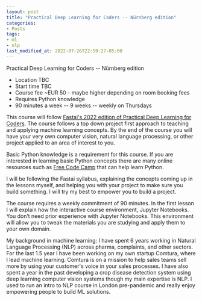 ```yaml
---
layout: post
title: "Practical Deep Learning for Coders -- Nürnberg edition"
categories:
- Posts
tags:
- ml
- nlp
last_modified_at: 2022-07-26T22:59:27-05:00
---
```


Practical Deep Learning for Coders -- Nürnberg edition

- Location TBC
- Start time TBC
- Course fee ~EUR 50 - maybe higher depending on room booking fees
- Requires Python knowledge
- 90 minutes a week -- 9 weeks -- weekly on Thursdays


This course will follow [Fastai's 2022 edition of Practical Deep Learning for Coders](https://course.fast.ai/). The course follows a top down project first approach to teaching and applying machine learning concepts. By the end of the course you will have your very own computer vision, natural language processing, or other project applied to an area of interest to you. 

Basic Python knowledge is a requirement for this course. If you are interested in learning basic Python concepts there are many online resources such as [Free Code Camp](https://www.youtube.com/watch?v=rfscVS0vtbw) that can help learn Python.

I will be following the Fastai syllabus, explaining the concepts coming up in the lessons myself, and helping you with your project to make sure you build something. I will try my best to empower you to build a project. 

The course requires a weekly commitment of 90 minutes. In the first lesson I will explain how the interactive course environment, Jupyter Notebooks. You don’t need prior experience with Jupyter Notebooks. This environment will allow you to tweak the materials you are studying and apply them to your own domain.

My background in machine learning: I have spent 6 years working in Natural Language Processing (NLP) across pharma, complaints, and other sectors. For the last 1.5 year I have been working on my own startup Comtura, where I lead machine learning. Comtura is on a mission to help sales teams sell more by using your customer's voice in your sales processes. I have also spent a year in the past developing a crop disease detection system using deep learning computer vision systems though my main expertise is NLP. I used to run an intro to NLP course in London pre-pandemic and really enjoy empowering people to build ML solutions.
